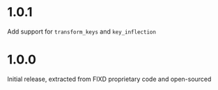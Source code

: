 # 1.0.1

Add support for `transform_keys` and `key_inflection`

# 1.0.0

Initial release, extracted from FIXD proprietary code and open-sourced
